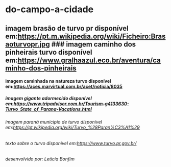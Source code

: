 # do-campo-a-cidade
## imagem brasão de turvo pr disponível em:https://pt.m.wikipedia.org/wiki/Ficheiro:Brasaoturvopr.jpg ### imagem caminho dos pinheirais turvo disponível em:https://www.gralhaazul.eco.br/aventura/caminho-dos-pinheirais
#### imagem caminhada na natureza turvo disponível em:https://aces.marvirtual.com.br/acet/noticia/8035
##### imagem gigante adormecido disponível em:https://www.tripadvisor.com.br/Tourism-g4133630-Turvo_State_of_Parana-Vacations.html
###### imagem paraná municipio de turvo disponível em:https://pt.wikipedia.org/wiki/Turvo_%28Paran%C3%A1%29
###### texto sobre o turvo disponível em:https://www.turvo.pr.gov.br/
###### desenvolvido por: Leticia Bonfim 